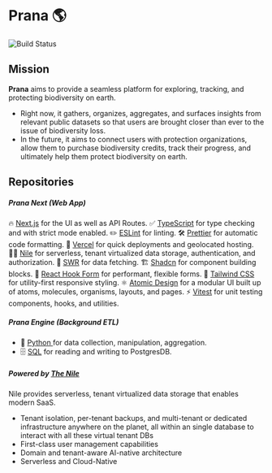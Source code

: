 # Prana 🌎

![Build Status](https://github.com/cbarrett3/prana-biodiversity/workflows/Vitest%20Unit%20Tests/badge.svg)  

## Mission

**Prana** aims to provide a seamless platform for exploring, tracking, and protecting biodiversity on earth. 

- Right now, it gathers, organizes, aggregates, and surfaces insights from relevant public datasets so that users are brought closer than ever to the issue of biodiversity loss. 
- In the future, it aims to connect users with protection organizations, allow them to purchase biodiversity credits, track their progress, and ultimately help them protect biodiversity on earth. 

## Repositories

##### Prana Next (Web App)
🔥 [Next.js](https://nextjs.org) for the UI as well as API Routes.
✅ [TypeScript](https://www.typescriptlang.org) for type checking and with strict mode enabled.
✏️ [ESLint](https://eslint.org) for linting.
🛠 [Prettier](https://prettier.io) for automatic code formatting.
🚀 [Vercel](https://vercel.com/) for quick deployments and geolocated hosting.
🚣‍♀️ [Nile](https://www.thenile.dev/) for serverless, tenant virtualized data storage, authentication, and authorization.
🐶 [SWR](https://swr.vercel.app/) for data fetching.
🏗️ [Shadcn](https://ui.shadcn.com/) for component building blocks.
📝 [React Hook Form](https://www.react-hook-form.com/) for performant, flexible forms.
🎨 [Tailwind CSS](https://tailwindcss.com) for utility-first responsive styling.
⚛️ [Atomic Design](https://atomicdesign.bradfrost.com/chapter-2/) for a modular UI built up of atoms, molecules, organisms, layouts, and pages.
⚡ [Vitest](https://vitest.dev/) for unit testing components, hooks, and utilities.

##### Prana Engine (Background ETL)
- 🐍 [Python ](https://www.python.org/)for data collection, manipulation, aggregation.
- 🗄️ [SQL](https://en.wikipedia.org/wiki/SQL) for reading and writing to PostgresDB.

##### Powered by [The Nile](https://www.thenile.dev/)
Nile provides serverless, tenant virtualized data storage that enables modern SaaS. 
- Tenant isolation, per-tenant backups, and multi-tenant or dedicated infrastructure anywhere on the planet, all within an single database to interact with all these virtual tenant DBs
- First-class user management capabilities
- Domain and tenant-aware AI-native architecture
- Serverless and Cloud-Native
